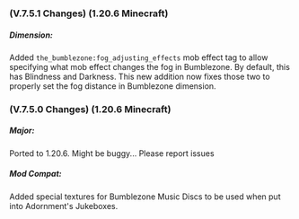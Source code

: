 ### **(V.7.5.1 Changes) (1.20.6 Minecraft)**

##### Dimension:
Added `the_bumblezone:fog_adjusting_effects` mob effect tag to allow specifying what mob effect changes the fog in Bumblezone.
 By default, this has Blindness and Darkness. This new addition now fixes those two to properly set the fog distance in Bumblezone dimension.


### **(V.7.5.0 Changes) (1.20.6 Minecraft)**

##### Major:
Ported to 1.20.6. Might be buggy... Please report issues

##### Mod Compat:
Added special textures for Bumblezone Music Discs to be used when put into Adornment's Jukeboxes.

